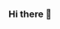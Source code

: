 ### Hi there 👋

<!--
**rxcjycxkckjyr/rxcjycxkckjyr** is a ✨ _special_ ✨ repository because its `README.md` (this file) appears on your GitHub profile.

Here are some ideas to get you started:

- 🔭 I’m currently working on ...
- 🌱 I’m currently learning ...
- 👯 I’m looking to collaborate on ...
- 🤔 I’m looking for help with ...
- 💬 Ask me about ...
- 📫 How to reach me: ...
- 😄 Pronouns: ...
- ⚡ Fun fact: ...
参考来源自：哔哩站的up主：最厉害的欲儿  其博客为http://www.anyuer.club/?id=189
-->
